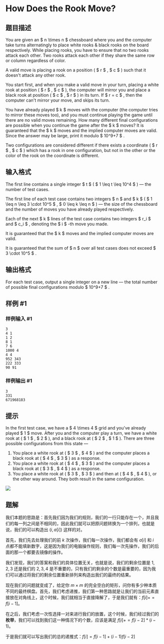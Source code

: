 # How Does the Rook Move?

## 题目描述

You are given an $ n \times n $ chessboard where you and the computer take turns alternatingly to place white rooks &amp; black rooks on the board respectively. While placing rooks, you have to ensure that no two rooks attack each other. Two rooks attack each other if they share the same row or column regardless of color.

A valid move is placing a rook on a position ( $ r $ , $ c $ ) such that it doesn't attack any other rook.

You start first, and when you make a valid move in your turn, placing a white rook at position ( $ r $ , $ c $ ), the computer will mirror you and place a black rook at position ( $ c $ , $ r $ ) in its turn. If $ r = c $ , then the computer can't mirror your move, and skips its turn.

You have already played $ k $ moves with the computer (the computer tries to mirror these moves too), and you must continue playing the game until there are no valid moves remaining. How many different final configurations are possible when you continue the game after the $ k $ moves? It is guaranteed that the $ k $ moves and the implied computer moves are valid. Since the answer may be large, print it modulo $ 10^9+7 $ .

Two configurations are considered different if there exists a coordinate ( $ r $ , $ c $ ) which has a rook in one configuration, but not in the other or the color of the rook on the coordinate is different.

## 输入格式

The first line contains a single integer $ t $ ( $ 1 \leq t \leq 10^4 $ ) — the number of test cases.

The first line of each test case contains two integers $ n $ and $ k $ ( $ 1 \leq n \leq 3 \cdot 10^5 $ , $ 0 \leq k \leq n $ ) — the size of the chessboard and the number of moves you have already played respectively.

Each of the next $ k $ lines of the test case contains two integers $ r_i $ and $ c_i $ , denoting the $ i $ -th move you made.

It is guaranteed that the $ k $ moves and the implied computer moves are valid.

It is guaranteed that the sum of $ n $ over all test cases does not exceed $ 3 \cdot 10^5 $ .

## 输出格式

For each test case, output a single integer on a new line — the total number of possible final configurations modulo $ 10^9+7 $ .

## 样例 #1

### 样例输入 #1

```
3
4 1
1 2
8 1
7 6
1000 4
4 4
952 343
222 333
90 91
```

### 样例输出 #1

```
3
331
671968183
```

## 提示

In the first test case, we have a $ 4 \times 4 $ grid and you've already played $ 1 $ move. After you and the computer play a turn, we have a white rook at ( $ 1 $ , $ 2 $ ), and a black rook at ( $ 2 $ , $ 1 $ ). There are three possible configurations from this state —

1. You place a white rook at ( $ 3 $ , $ 4 $ ) and the computer places a black rook at ( $ 4 $ , $ 3 $ ) as a response.
2. You place a white rook at ( $ 4 $ , $ 3 $ ) and the computer places a black rook at ( $ 3 $ , $ 4 $ ) as a response.
3. You place a white rook at ( $ 3 $ , $ 3 $ ) and then at ( $ 4 $ , $ 4 $ ), or the other way around. They both result in the same configuration.

 ![](https://cdn.luogu.com.cn/upload/vjudge_pic/CF1957C/3fef326707498dc73b2e0e06c6ca687024f0a080.png)

## 题解
我们本题的思路是：首先我们因为我们的规则，我们的一行只能存在一个，并且我们的每一列之间是不相同的，因此我们就可以把原问题转换为一个排列，也就是说，我们的可以构造出 $(i,a[i])$ 这样的对。

首先，我们先去处理我们的前 $k$ 次操作，我们每一次操作，我们都会有 $a[i]$ 和 $i$ 点都不能填新数字，这是因为我们的电脑操作规则，我们每一次先操作，我们的后面的那一个都要去镜像的操作。

我们发现，我们的答案和我们的具体位置无关，也就是说，我们的剩余位置是 $1,2,3$ 还是我们的 $2,3,4$ 是不重要的，只有我们的剩余的个数是最重要的，因为我们可以通过将我们的剩余位置重新排列来构造出我们的最终的结果。

现在我们的问题就变成了，给定你 $m\times m$ 的完全空白的矩形，问你有多少种本质不同的最终棋盘。首先，我们考虑递推，我们第一种思路就是让我们的当前元素直接放在对角线上，这个时候，我们就相当于直接降解了，于是我们就有：$f[i]+=f[i-1]$。

在之后，我们考虑一次性选择一对来进行我们的放置，这个时候，我们经过我们的**枚举**，我们可以找到我们这一种情况下的个数，应该是满足 $f[i]+=f[i-2]*(i-1)$。

于是我们就可以写出我们的总的递推式：$f[i]=f[i-1]+(i-1)f[i-2]$








